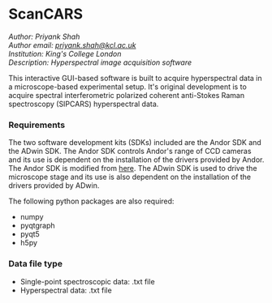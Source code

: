 # ScanCARS

*Author: Priyank Shah* <br />
*Author email: priyank.shah@kcl.ac.uk* <br />
*Institution: King's College London* <br />
*Description: Hyperspectral image acquisition software*

This interactive GUI-based software is built to acquire hyperspectral
data in a microscope-based experimental setup. It's original 
development is to acquire spectral interferometric polarized coherent 
anti-Stokes Raman spectroscopy (SIPCARS) hyperspectral data.

### Requirements
The two software development kits (SDKs) included are the Andor SDK and 
the ADwin SDK. The Andor SDK controls Andor's range of CCD cameras and its
use is dependent on the installation of the drivers provided by Andor. The Andor
SDK is modified from [here](https://github.com/hamidohadi/pyandor). The
ADwin SDK is used to drive the microscope stage and its use is also
dependent on the installation of the drivers provided by ADwin.

The following python packages are also required:
+ numpy
+ pyqtgraph
+ pyqt5
+ h5py

### Data file type
+ Single-point spectroscopic data: .txt file
+ Hyperspectral data: .txt file


